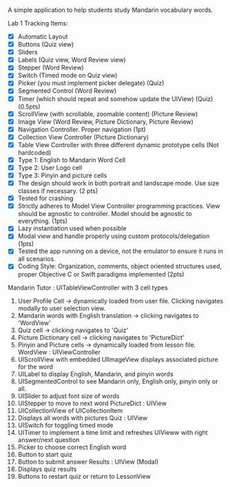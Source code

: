 A simple application to help students study Mandarin vocabulary words.

Lab 1 Tracking Items:
- [x] Automatic Layout 
- [x] Buttons (Quiz view)
- [x] Sliders
- [x] Labels (Quiz view, Word Review view)
- [x] Stepper (Word Review)
- [x] Switch (Timed mode on Quiz view)
- [x] Picker (you must implement picker delegate) (Quiz)
- [x] Segmented Control (Word Review)
- [x] Timer (which should repeat and somehow update the UIView) (Quiz) (0.5pts)
- [x] ScrollView (with scrollable, zoomable content) (Picture Review)
- [x] Image View (Word Review, Picture Dictionary, Picture Review)
- [x] Navigation Controller. Proper navigation (1pt)
- [x] Collection View Controller (Picture Dictionary)
- [x] Table View Controller with three different dynamic prototype cells (Not hardcoded)
- [x]   Type 1: English to Mandarin Word Cell
- [x]   Type 2: User Logo cell
- [x]   Type 3: Pinyin and picture cells
- [x] The design should work in both portrait and landscape mode. Use size classes if necessary. (2 pts)
- [x] Tested for crashing
- [x] Strictly adheres to Model View Controller programming practices. View should be agnostic to controller. Model should be agnostic to everything. (1pts)
- [x] Lazy instantiation used when possible
- [x] Modal view and handle properly using custom protocols/delegation (1pts)
- [x] Tested the app running on a device, not the emulator to ensure it runs in all scenarios.
- [x] Coding Style: Organization, comments, object oriented structures used, proper Objective C or Swift paradigms implemented (2pts)

Mandarin Tutor : UITableViewController with 3 cell types
  1) User Profile Cell -> dynamically loaded from user file. Clicking navigates modally to user selection view.
  2) Mandarin words with English translation -> clicking navigates to 'WordView'
  3) Quiz cell -> clicking navigates to 'Quiz'
  4) Picture Dictionary cell -> clicking navigates to 'PictureDict'
  5) Pinyin and Picture cells -> dynamically loaded from lesson file. 
WordView : UIViewController
  1) UIScrollView with embedded UIImageView displays associated picture for the word
  2) UILabel to display English, Mandarin, and pinyin words
  3) UISegmentedControl to see Mandarin only, English only, pinyin only or all.
  4) UISlider to adjust font size of words
  5) UIStepper to move to next word
PictureDict : UIView
  1) UICollectionView of UICollectionItem
  2) Displays all words with pictures
Quiz : UIView
  1) UISwitch for toggling timed mode
  2) UITimer to implement a time limit and refreshes UIVieww with right answer/next question
  3) Picker to choose correct English word
  4) Button to start quiz
  5) Button to submit answer
Results : UIView (Modal)
  1) Displays quiz results
  2) Buttons to restart quiz or return to LessonView
